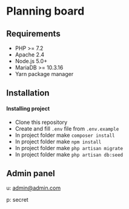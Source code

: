 Planning board
======
Requirements
------------

- PHP >= 7.2
- Apache 2.4
- Node.js 5.0+
- MariaDB >= 10.3.16
- Yarn package manager


Installation
------------

#### Installing project

- Clone this repository
- Create and fill `.env` file from `.env.example`
- In project folder make `composer install`
- In project folder make `npm install`
- In project folder make `php artisan migrate`
- In project folder make `php artisan db:seed`



Admin panel
-----------
u: admin@admin.com

p: secret
